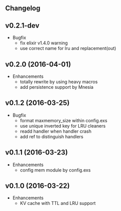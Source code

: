 ## Changelog

## v0.2.1-dev
* Bugfix
  * fix elixir v1.4.0 warning
  * use correct name for lru and replacement(out)

## v0.2.0 (2016-04-01)
* Enhancements
  * totally rewrite by using heavy macros
  * add persistence support by Mnesia

## v0.1.2 (2016-03-25)
* Bugfix
  * format maxmemory_size within config.exs
  * use unique inverted key for LRU cleaners
  * readd handler when handler crash
  * add ref to distinguish handlers

## v0.1.1 (2016-03-23)
* Enhancements
  * config mem module by config.exs

## v0.1.0 (2016-03-22)
* Enhancements
  * KV cache with TTL and LRU support
